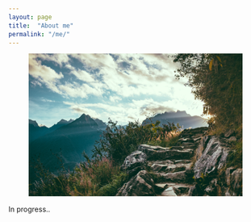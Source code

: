 ```yaml
---
layout: page
title:  "About me"
permalink: "/me/"
---
```


<figure>
    <img src="/images/aboutme.jpg" />
</figure>

In progress..
